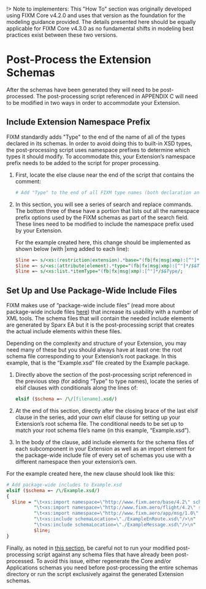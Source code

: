 !> Note to implementers: This "How To" section was originally developed using FIXM Core v4.2.0 and uses that version as the foundation for the modeling guidance provided. The details presented here should be equally applicable for FIXM Core v4.3.0 as no fundamental shifts in modeling best practices exist between these two versions.

# Post-Process the Extension Schemas

After the schemas have been generated they will need to be
post-processed. The post-processing script referenced in APPENDIX C will need to be modified in two ways in order to accommodate your Extension.

## Include Extension Namespace Prefix

FIXM standardly adds "Type" to the end of the name of all of the types
declared in its schemas. In order to avoid doing this to built-in XSD
types, the post-processing script uses namespace prefixes to determine
which types it should modify. To accommodate this, your Extension’s
namespace prefix needs to be added to the script for proper processing.

1. First, locate the else clause near the end of the script that
    contains the comment:

    ```perl
    # Add "Type" to the end of all FIXM type names (both declaration and use).
    ```

2. In this section, you will see a series of search and replace
    commands. The bottom three of these have a portion that lists out
    all the namespace prefix options used by the FIXM schemas as part of
    the search field. These lines need to be modified to include the
    namespace prefix used by your Extension.

    For the example created here, this change should be implemented as shown below (with |xmg added to each line):

    ```perl
    $line =~ s/<xs:(restriction|extension).*base="(fb|fx|msg|xmp):[^"]*/$&Type/;
    $line =~ s/<xs:(attribute|element).*type="(fb|fx|msg|xmp):[^"]*/$&Type/;
    $line =~ s/<xs:list.*itemType="(fb|fx|msg|xmp):[^"]*/$&Type/;
    ```

## Set Up and Use Package-Wide Include Files

FIXM makes use of “package-wide include files” (read more about package-wide include files [here](/how-to-create-application/post-process-the-application-schemas?id=set-up-and-use-package-wide-include-files)) that increase its
usability with a number of XML tools. The schema files that will contain
the needed include elements are generated by Sparx EA but it is the
post-processing script that creates the actual include elements within
these files.

Depending on the complexity and structure of your Extension, you may
need many of these but you should always have at least one: the root
schema file corresponding to your Extension’s root package. In this
example, that is the “Example.xsd” file created by the Example package.

1. Directly above the section of the post-processing script referenced
    in the previous step (for adding “Type” to type names), locate the
    series of elsif clauses with conditionals along the lines of:

    ```perl
    elsif ($schema =~ /\/[filename].xsd/)
    ```

2. At the end of this section, directly after the closing brace of the
    last elsif clause in the series, add your own elsif clause for
    setting up your Extension’s root schema file. The conditional needs
    to be set up to match your root schema file’s name (in this example,
    “Example.xsd”).

3. In the body of the clause, add include elements for the schema files
    of each subcomponent in your Extension as well as an import element
    for the package-wide include file of every set of schemas you use
    with a different namespace then your extension’s own.

For the example created here, the new clause should look like this:

```perl
# Add package-wide includes to Example.xsd
elsif ($schema =~ /\/Example.xsd/)
{
  $line = "\t<xs:import namespace=\"http://www.fixm.aero/base/4.2\" schemaLocation=\"../../core/base/Base.xsd\"/>\n" .
          "\t<xs:import namespace=\"http://www.fixm.aero/flight/4.2\" schemaLocation=\"../../core/flight/Flight.xsd\"/>\n" .
          "\t<xs:import namespace=\"http://www.fixm.aero/app/msg/1.0\" schemaLocation=\"../../applications/basicmessage/BasicMessage.xsd\"/>\n" .
          "\t<xs:include schemaLocation=\"./ExampleEnRoute.xsd\"/>\n" .
          "\t<xs:include schemaLocation=\"./ExampleMessage.xsd\"/>\n" .
          $line;
}
```

Finally, as noted in [this section](/how-to-generate-xml-schemas/post-processing-the-fixm-schemas), be careful not to run your modified
post-processing script against any schema files that have already been
post-processed. To avoid this issue, either regenerate the Core and/or
Applications schemas you need before post-processing the entire schemas
directory or run the script exclusively against the generated Extension
schemas.
